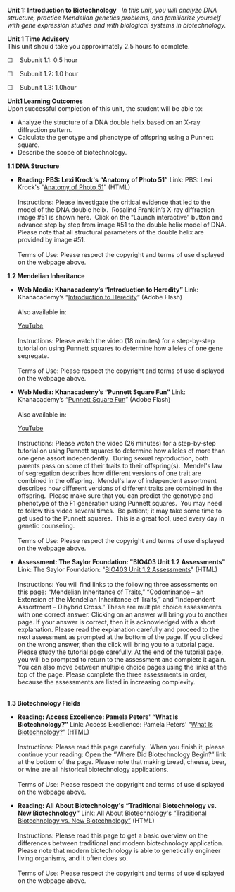 **Unit 1: Introduction to Biotechnology** <span id="1"></span> 
*In this unit, you will analyze DNA structure, practice Mendelian
genetics problems, and familiarize yourself with gene expression studies
and with biological systems in biotechnology.*

**Unit 1 Time Advisory**  
This unit should take you approximately 2.5 hours to complete.  
  
 ☐    Subunit 1.1: 0.5 hour  
  
 ☐    Subunit 1.2: 1.0 hour  
  
 ☐    Subunit 1.3: 1.0hour

**Unit1 Learning Outcomes**  
Upon successful completion of this unit, the student will be able to:  
  
-   Analyze the structure of a DNA double helix based on an X-ray
    diffraction pattern.
-   Calculate the genotype and phenotype of offspring using a Punnett
    square.
-   Describe the scope of biotechnology.

**1.1 DNA Structure** <span id="1.1"></span> 
-   **Reading: PBS: Lexi Krock's “Anatomy of Photo 51”**
    Link: PBS: Lexi Krock's “[Anatomy of Photo
    51](http://www.pbs.org/wgbh/nova/tech/DNA-photograph.html)” (HTML)  
        
     Instructions: Please investigate the critical evidence that led to
    the model of the DNA double helix.  Rosalind Franklin’s X-ray
    diffraction image \#51 is shown here.  Click on the “Launch
    interactive” button and advance step by step from image \#51 to the
    double helix model of DNA.  Please note that all structural
    parameters of the double helix are provided by image \#51.  
        
     Terms of Use: Please respect the copyright and terms of use
    displayed on the webpage above.

**1.2 Mendelian Inheritance** <span id="1.2"></span> 
-   **Web Media: Khanacademy’s “Introduction to Heredity”**
    Link: Khanacademy’s “[Introduction to
    Heredity](http://www.khanacademy.org/v/introduction-to-heredity?p=Biology)”
    (Adobe Flash)  
        
     Also available in:  

    [YouTube](http://www.youtube.com/watch?v=eEUvRrhmcxM&feature=player_embedded)  
        
     Instructions: Please watch the video (18 minutes) for a
    step-by-step tutorial on using Punnett squares to determine how
    alleles of one gene segregate.  
        
     Terms of Use: Please respect the copyright and terms of use
    displayed on the webpage above.

-   **Web Media: Khanacademy’s “Punnett Square Fun”**
    Link: Khanacademy’s “[Punnett Square
    Fun](http://www.khanacademy.org/v/punnett-square-fun?p=Biology)”
    (Adobe Flash)  
        
     Also available in:  

    [YouTube](http://www.youtube.com/watch?v=D5ymMYcLtv0&feature=player_embedded)  
        
     Instructions: Please watch the video (26 minutes) for a
    step-by-step tutorial on using Punnett squares to determine how
    alleles of more than one gene assort independently.  During sexual
    reproduction, both parents pass on some of their traits to their
    offspring(s).  Mendel's law of segregation describes how different
    versions of one trait are combined in the offspring.  Mendel's law
    of independent assortment describes how different versions of
    different traits are combined in the offspring.  Please make sure
    that you can predict the genotype and phenotype of the F1 generation
    using Punnett squares.  You may need to follow this video several
    times.  Be patient; it may take some time to get used to the Punnett
    squares.  This is a great tool, used every day in genetic
    counseling.  
        
     Terms of Use: Please respect the copyright and terms of use
    displayed on the webpage above.

-   **Assessment: The Saylor Foundation: "BIO403 Unit 1.2 Assessments"**
    Link: The Saylor Foundation: "[BIO403 Unit 1.2
    Assessments](http://www.saylor.org/content/bio403/assessments/BIO403_Unit_1_assessment_main.html)"
    (HTML)  
        
     Instructions: You will find links to the following three
    assessments on this page: “Mendelian Inheritance of Traits,”
    “Codominance – an Extension of the Mendelian Inheritance of Traits,”
    and “Independent Assortment – Dihybrid Cross.” These are multiple
    choice assessments with one correct answer. Clicking on an answer
    will bring you to another page. If your answer is correct, then it
    is acknowledged with a short explanation. Please read the
    explanation carefully and proceed to the next assessment as prompted
    at the bottom of the page. If you clicked on the wrong answer, then
    the click will bring you to a tutorial page. Please study the
    tutorial page carefully. At the end of the tutorial page, you will
    be prompted to return to the assessment and complete it again. You
    can also move between multiple choice pages using the links at the
    top of the page. Please complete the three assessments in order,
    because the assessments are listed in increasing complexity.     
        

**1.3 Biotechnology Fields** <span id="1.3"></span> 
-   **Reading: Access Excellence: Pamela Peters' “What Is
    Biotechnology?”**
    Link: Access Excellence: Pamela Peters' “[What Is
    Biotechnology?](http://www.accessexcellence.org/RC/AB/BC/what_is_biotechnology.php)”
    (HTML)  
        
     Instructions: Please read this page carefully.  When you finish it,
    please continue your reading: Open the “Where Did Biotechnology
    Begin?” link at the bottom of the page. Please note that making
    bread, cheese, beer, or wine are all historical biotechnology
    applications.  
        
     Terms of Use: Please respect the copyright and terms of use
    displayed on the webpage above.

-   **Reading: All About Biotechnology's “Traditional Biotechnology vs.
    New Biotechnology”**
    Link: All About Biotechnology's [“Traditional Biotechnology vs. New
    Biotechnology”](http://allaboutbiotechnology.blogspot.com/2008/06/traditional-biotechnology-vs-new.html) (HTML)  
        
     Instructions: Please read this page to get a basic overview on the
    differences between traditional and modern biotechnology
    application.  Please note that modern biotechnology is able to
    genetically engineer living organisms, and it often does so.  
        
     Terms of Use: Please respect the copyright and terms of use
    displayed on the webpage above.


